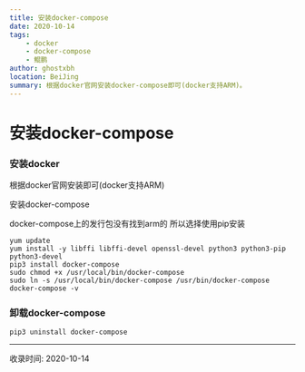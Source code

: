 ```yaml
---
title: 安装docker-compose
date: 2020-10-14
tags:
    - docker
    - docker-compose
    - 鲲鹏
author: ghostxbh
location: BeiJing
summary: 根据docker官网安装docker-compose即可(docker支持ARM)。
---
```

# 安装docker-compose

### 安装docker
根据docker官网安装即可(docker支持ARM)

安装docker-compose

docker-compose上的发行包没有找到arm的 所以选择使用pip安装

```shell script
yum update
yum install -y libffi libffi-devel openssl-devel python3 python3-pip python3-devel
pip3 install docker-compose
sudo chmod +x /usr/local/bin/docker-compose
sudo ln -s /usr/local/bin/docker-compose /usr/bin/docker-compose
docker-compose -v
```

### 卸载docker-compose
```shell script
pip3 uninstall docker-compose
```

---
收录时间: 2020-10-14

<Vssue :title="$title" />
